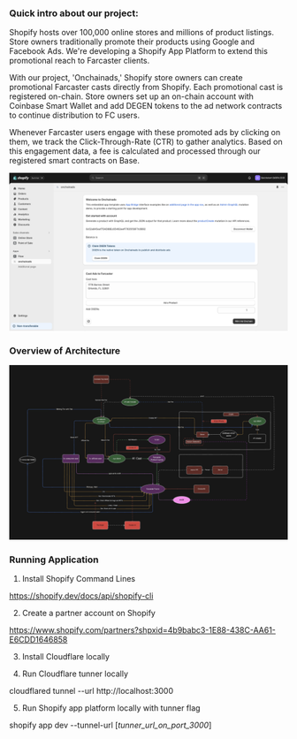 ### Quick intro about our project:

Shopify hosts over 100,000 online stores and millions of product listings. Store owners traditionally promote their products using Google and Facebook Ads. We're developing a Shopify App Platform to extend this promotional reach to Farcaster clients.

With our project, 'Onchainads,' Shopify store owners can create promotional Farcaster casts directly from Shopify. Each promotional cast is registered on-chain. Store owners set up an on-chain account with Coinbase Smart Wallet and add DEGEN tokens to the ad network contracts to continue distribution to FC users. 

Whenever Farcaster users engage with these promoted ads by clicking on them, we track the Click-Through-Rate (CTR) to gather analytics. Based on this engagement data, a fee is calculated and processed through our registered smart contracts on Base.

![table](./shopify_dashboard.png)

### Overview of Architecture

![table](./diagram_architecture.png)


### Running Application

1. Install Shopify Command Lines

https://shopify.dev/docs/api/shopify-cli

2. Create a partner account on Shopify

https://www.shopify.com/partners?shpxid=4b9babc3-1E88-438C-AA61-E6CDD1646858

3. Install Cloudflare locally

4. Run Cloudflare tunner locally

cloudflared tunnel --url http://localhost:3000

5. Run Shopify app platform locally with tunner flag

shopify app dev --tunnel-url [_tunner_url_on_port_3000_]

